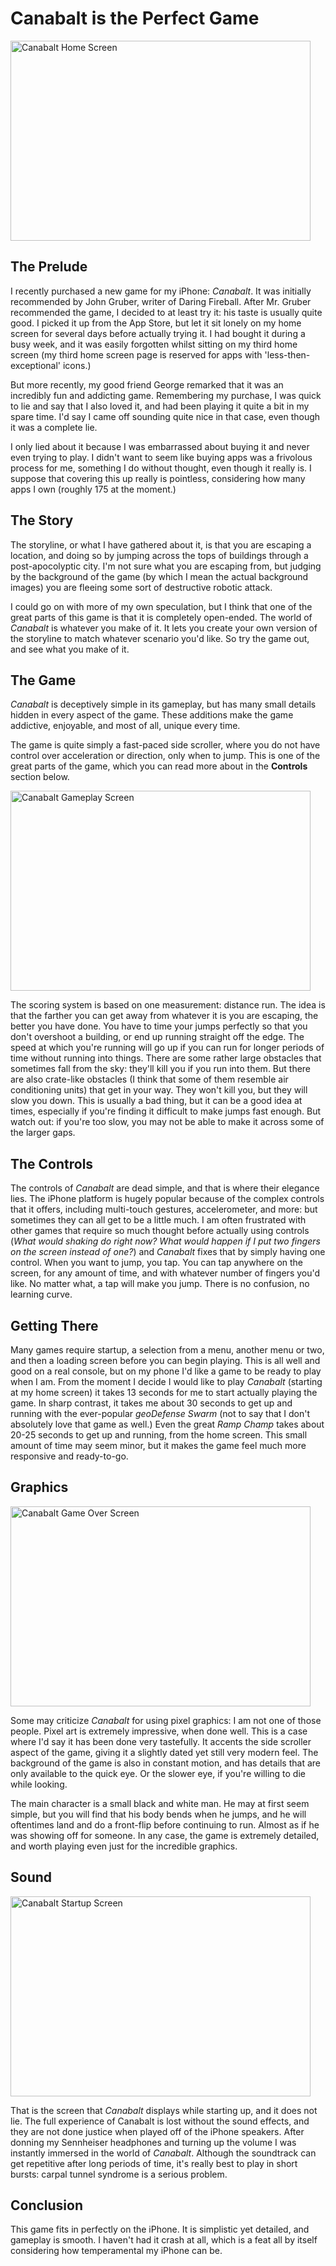 # Canabalt is the Perfect Game #

<a title="Canabalt Home Screen by CarterA, on Flickr" href="http://www.flickr.com/photos/33672094@N07/3999572734/"><img src="http://farm3.static.flickr.com/2460/3999572734_ae54474bea_o.png" alt="Canabalt Home Screen" width="480" height="320" /></a>

## The Prelude ##

I recently purchased a new game for my iPhone: *Canabalt*. It was initially recommended by John Gruber, writer of Daring Fireball. After Mr. Gruber recommended the game, I decided to at least try it: his taste is usually quite good. I picked it up from the App Store, but let it sit lonely on my home screen for several days before actually trying it. I had bought it during a busy week, and it was easily forgotten whilst sitting on my third home screen (my third home screen page is reserved for apps with 'less-then-exceptional' icons.)  

But more recently, my good friend George remarked that it was an incredibly fun and addicting game. Remembering my purchase, I was quick to lie and say that I also loved it, and had been playing it quite a bit in my spare time. I'd say I came off sounding quite nice in that case, even though it was a complete lie.  

I only lied about it because I was embarrassed about buying it and never even trying to play. I didn't want to seem like buying apps was a frivolous process for me, something I do without thought, even though it really is. I suppose that covering this up really is pointless, considering how many apps I own (roughly 175 at the moment.)  

## The Story ##

The storyline, or what I have gathered about it, is that you are escaping a location, and doing so by jumping across the tops of buildings through a post-apocolyptic city. I'm not sure what you are escaping from, but judging by the background of the game (by which I mean the actual background images) you are fleeing some sort of destructive robotic attack.  

I could go on with more of my own speculation, but I think that one of the great parts of this game is that it is completely open-ended. The world of *Canabalt* is whatever you make of it. It lets you create your own version of the storyline to match whatever scenario you'd like. So try the game out, and see what you make of it.  

## The Game ##

*Canabalt* is deceptively simple in its gameplay, but has many small details hidden in every aspect of the game. These additions make the game addictive, enjoyable, and most of all, unique every time.  

The game is quite simply a fast-paced side scroller, where you do not have control over acceleration or direction, only when to jump. This is one of the great parts of the game, which you can read more about in the **Controls** section below.  

<a title="Canabalt Gameplay Screen by CarterA, on Flickr" href="http://www.flickr.com/photos/33672094@N07/3999572762/"><img src="http://farm3.static.flickr.com/2434/3999572762_c707ccf3ed_o.png" alt="Canabalt Gameplay Screen" width="480" height="320" /></a>

The scoring system is based on one measurement: distance run. The idea is that the farther you can get away from whatever it is you are escaping, the better you have done. You have to time your jumps perfectly so that you don't overshoot a building, or end up running straight off the edge. The speed at which you're running will go up if you can run for longer periods of time without running into things. There are some rather large obstacles that sometimes fall from the sky: they'll kill you if you run into them. But there are also crate-like obstacles (I think that some of them resemble air conditioning units) that get in your way. They won't kill you, but they will slow you down. This is usually a bad thing, but it can be a good idea at times, especially if you're finding it difficult to make jumps fast enough. But watch out: if you're too slow, you may not be able to make it across some of the larger gaps.  

## The Controls ##

The controls of *Canabalt* are dead simple, and that is where their elegance lies. The iPhone platform is hugely popular because of the complex controls that it offers, including multi-touch gestures, accelerometer, and more: but sometimes they can all get to be a little much. I am often frustrated with other games that require so much thought before actually using controls (*What would shaking do right now? What would happen if I put two fingers on the screen instead of one?*) and *Canabalt* fixes that by simply having one control. When you want to jump, you tap. You can tap anywhere on the screen, for any amount of time, and with whatever number of fingers you'd like. No matter what, a tap will make you jump. There is no confusion, no learning curve.  

## Getting There ##

Many games require startup, a selection from a menu, another menu or two, and then a loading screen before you can begin playing. This is all well and good on a real console, but on my phone I'd like a game to be ready to play when I am. From the moment I decide I would like to play *Canabalt* (starting at my home screen) it takes 13 seconds for me to start actually playing the game. In sharp contrast, it takes me about 30 seconds to get up and running with the ever-popular *geoDefense Swarm* (not to say that I don't absolutely love that game as well.) Even the great *Ramp Champ* takes about 20-25 seconds to get up and running, from the home screen. This small amount of time may seem minor, but it makes the game feel much more responsive and ready-to-go.  

## Graphics ##

<a href="http://www.flickr.com/photos/33672094@N07/3998808711/" title="Canabalt Game Over Screen by CarterA, on Flickr"><img src="http://farm4.static.flickr.com/3497/3998808711_554602b2ba_o.png" width="480" height="320" alt="Canabalt Game Over Screen" /></a>

Some may criticize *Canabalt* for using pixel graphics: I am not one of those people. Pixel art is extremely impressive, when done well. This is a case where I'd say it has been done very tastefully. It accents the side scroller aspect of the game, giving it a slightly dated yet still very modern feel. The background of the game is also in constant motion, and has details that are only available to the quick eye. Or the slower eye, if you're willing to die while looking.  

The main character is a small black and white man. He may at first seem simple, but you will find that his body bends when he jumps, and he will oftentimes land and do a front-flip before continuing to run. Almost as if he was showing off for someone. In any case, the game is extremely detailed, and worth playing even just for the incredible graphics.  

## Sound ##

<a href="http://www.flickr.com/photos/33672094@N07/3999572658/" title="Canabalt Startup Screen by CarterA, on Flickr"><img src="http://farm3.static.flickr.com/2668/3999572658_bbfe9765cc_o.png" width="480" height="320" alt="Canabalt Startup Screen" /></a>

That is the screen that *Canabalt* displays while starting up, and it does not lie. The full experience of Canabalt is lost without the sound effects, and they are not done justice when played off of the iPhone speakers. After donning my Sennheiser headphones and turning up the volume I was instantly immersed in the world of *Canabalt*. Although the soundtrack can get repetitive after long periods of time, it's really best to play in short bursts: carpal tunnel syndrome is a serious problem.  

## Conclusion ##

This game fits in perfectly on the iPhone. It is simplistic yet detailed, and gameplay is smooth. I haven't had it crash at all, which is a feat all by itself considering how temperamental my iPhone can be.  
